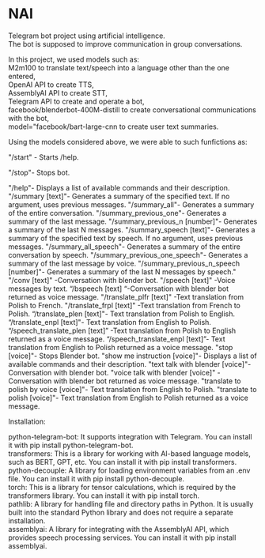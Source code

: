 # NAI

Telegram bot project using artificial intelligence.   
The bot is supposed to improve communication in group conversations. 

In this project, we used models such as:  
M2m100 to translate text/speech into a language other than the one entered,  
OpenAI API to create TTS,  
AssemblyAI API to create STT,  
Telegram API to create and operate a bot,  
facebook/blenderbot-400M-distill to create conversational communications with the bot,  
model="facebook/bart-large-cnn to create user text summaries. 

Using the models considered above, we were able to such funfictions as: 

"/start" - Starts /help. 


"/stop"- Stops bot. 


"/help"- Displays a list of available commands and their description. 
"/summary [text]"- Generates a summary of the specified text. If no argument, uses previous messages. 
"/summary_all"- Generates a summary of the entire conversation. 
"/summary_previous_one"- Generates a summary of the last message. 
"/summary_previous_n [number]"- Generates a summary of the last N messages. 
"/summary_speech [text]"- Generates a summary of the specified text by speech. If no argument, uses previous messages. 
"/summary_all_speech"- Generates a summary of the entire conversation by speech. 
"/summary_previous_one_speech"- Generates a summary of the last message by voice. 
"/summary_previous_n_speech [number]"- Generates a summary of the last N messages by speech." 
"/conv [text]" -Conversation with blender bot. 
"/speech [text]" -Voice messages by text. 
“/bspeech [text] “-Conversation with blender bot returned as voice message. 
"/translate_plfr [text]" -Text translation from Polish to French. 
"/translate_frpl [text]" -Text translation from French to Polish. 
“/translate_plen [text]"- Text translation from Polish to English. 
“/translate_enpl [text]"- Text translation from English to Polish. 
“/speech_translate_plen [text]” -Text translation from Polish to English returned as a voice message. 
“/speech_translate_enpl [text]”- Text translation from English to Polish returned as a voice 		message. 
"stop [voice]"- Stops Blender bot. 
"show me instruction [voice]"- Displays a list of available commands and their description. 
"text talk with blender [voice]"- Conversation with blender bot. 
"voice talk with blender [voice]" - Conversation with blender bot returned as voice message. 
"translate to polish by voice [voice]"- Text translation from English to Polish. 
"translate to polish [voice]"- Text translation from English to Polish returned as a voice message. 

Installation:  

python-telegram-bot: It supports integration with Telegram. You can install it with pip install python-telegram-bot.  
transformers: This is a library for working with AI-based language models, such as BERT, GPT, etc. You can install it with pip install transformers.  
python-decouple: A library for loading environment variables from an .env file. You can install it with pip install python-decouple.  
torch: This is a library for tensor calculations, which is required by the transformers library. You can install it with pip install torch.  
pathlib: A library for handling file and directory paths in Python. It is usually built into the standard Python library and does not require a separate installation.  
assemblyai: A library for integrating with the AssemblyAI API, which provides speech processing services. You can install it with pip install assemblyai. 
